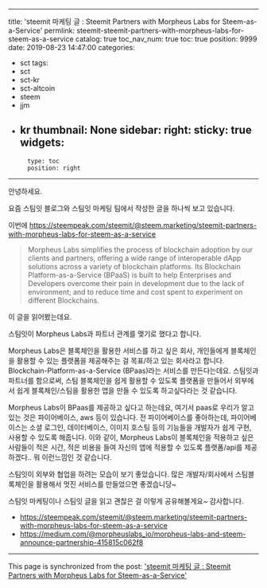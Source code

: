 
---
title: 'steemit 마케팅 글 : Steemit Partners with Morpheus Labs for Steem-as-a-Service'
permlink: steemit-steemit-partners-with-morpheus-labs-for-steem-as-a-service
catalog: true
toc_nav_num: true
toc: true
position: 9999
date: 2019-08-23 14:47:00
categories:
- sct
tags:
- sct
- sct-kr
- sct-altcoin
- steem
- jjm
- kr
thumbnail: None
sidebar:
    right:
        sticky: true
widgets:
    -
        type: toc
        position: right
---


안녕하세요.

요즘 스팀잇 블로그와 스팀잇 마케팅 팀에서 작성한 글을 하나씩 보고 있습니다.

이번에 https://steempeak.com/steemit/@steem.marketing/steemit-partners-with-morpheus-labs-for-steem-as-a-service


> Morpheus Labs simplifies the process of blockchain adoption by our clients and partners, offering a wide range of interoperable dApp solutions across a variety of blockchain platforms. Its Blockchain Platform-as-a-Service (BPaaS) is built to help Enterprises and Developers overcome their pain in development due to the lack of environment; and to reduce time and cost spent to experiment on different Blockchains. 

이 글을 읽어봤는데요.

스팀잇이 Morpheus Labs과 파트너 관계를 맺기로 했다고 합니다. 

Morpheus Labs은 블록체인을 활용한 서비스를 하고 싶은 회사, 개인들에게 블록체인을 활용할 수 있는 플랫폼을 제공해주는 걸 목표/하고 있는 회사라고 합니다. Blockchain-Platform-as-a-Service (BPaas)라는 서비스를 만든다는데요. 스팀잇과 파트너를 함으로써, 스팀 블록체인을 쉽게 활용할 수 있도록 플랫폼을 만들어서 외부에서 쉽게 블록체인/스팀을 활용한 앱을 만들 수 있도록 하고싶다라는 것 같습니다.



Morpheus Labs이 BPaas를 제공하고 싶다고 하는데요, 여기서 paas로 우리가 알고 있는 것은 파이어베이스, aws 등이 있습니다. 
전 파이어베이스를 좋아하는데, 파이어베이스는 소셜 로그인, 데이터베이스, 이미지 호스팅 등의 기능들을 개발자가 쉽게 구현, 사용할 수 있도록 해줍니다. 이와 같이, Morpheus Labs이 블록체인을 적용하고 싶은 사람들이 적은 시간, 적은 비용을 들여 자신의 앱에 적용할 수 있도록 플랫폼/api를 제공하겠다.. 뭐 이런느낌인 것 같습니다. 



스팀잇이 외부와 협업을 하려는 모습이 보기 좋았습니다. 많은 개발자/회사에서 스팀블록체인을 활용해서 멋진 서비스를 만들었으면 좋겠습니당~ 

스팀잇 마케팅이나 스팀잇 글을 읽고 괜찮은 걸 이렇게 공유해볼게요~ 감사합니다.

* https://steempeak.com/steemit/@steem.marketing/steemit-partners-with-morpheus-labs-for-steem-as-a-service
* https://medium.com/@morpheuslabs_io/morpheus-labs-and-steem-announce-partnership-415815c062f8

- - -

This page is synchronized from the post: ['steemit 마케팅 글 : Steemit Partners with Morpheus Labs for Steem-as-a-Service'](https://steemit.com/@jacobyu/steemit-steemit-partners-with-morpheus-labs-for-steem-as-a-service)
